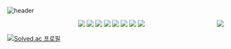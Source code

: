 ![header](https://capsule-render.vercel.app/api?type=waving&color=auto&height=300&section=header&text=Hyunsoo%20Lee&fontSize=90)

<div align="center">
    <img align="right" src="https://github-readme-stats.vercel.app/api/top-langs/?username=10days96&theme=gruvbox&layout=compact&langs_count=10"/>
<img src="https://img.shields.io/badge/Python-3776AB?style=flat-square&logo=Python&logoColor=white"/>
<img src="https://img.shields.io/badge/PyTorch-EE4C2C?style=flat-square&logo=PyTorch&logoColor=white"/>
<img src="https://img.shields.io/badge/Flask-000000?style=flat-square&logo=Flask&logoColor=white"/>
<img src="https://img.shields.io/badge/JavaScript-F7DF1E?style=flat-square&logo=JavaScript&logoColor=white"/>
<img src="https://img.shields.io/badge/TypeScript-3178C6?style=flat-square&logo=TypeScript&logoColor=white"/>
<img src="https://img.shields.io/badge/React-61DAFB?style=flat-square&logo=React&logoColor=white"/>
<img src="https://img.shields.io/badge/C++-00599C?style=flat-square&logo=C%2B%2B&logoColor=white"/>
<img src="https://img.shields.io/badge/notion-000000?style=flat-square&logo=Notion&logoColor=white"/>
</div>

[![Solved.ac 프로필](http://mazassumnida.wtf/api/v2/generate_badge?boj=dora111)](https://solved.ac/dora111)
